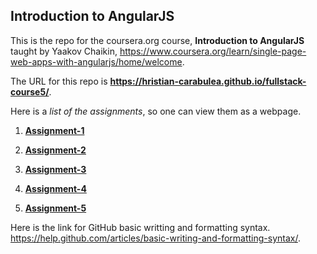 ## Introduction to AngularJS

This is the repo for the coursera.org course, __Introduction to AngularJS__ taught by Yaakov Chaikin, https://www.coursera.org/learn/single-page-web-apps-with-angularjs/home/welcome.

The URL for this repo is __https://hristian-carabulea.github.io/fullstack-course5/__.

Here is a _list of the assignments_, so one can view them as a webpage. 

1. [__Assignment-1__](https://hristian-carabulea.github.io/fullstack-course5/Assignment-1)

2. [__Assignment-2__](https://hristian-carabulea.github.io/fullstack-course5/Assignment-2)

3. [__Assignment-3__](https://hristian-carabulea.github.io/fullstack-course5/Assignment-3)

4. [__Assignment-4__](https://hristian-carabulea.github.io/fullstack-course5/Assignment-4)

5. [__Assignment-5__](https://hristian-carabulea.github.io/fullstack-course5/Assignment-5)

Here is the link for GitHub basic writting and formatting syntax.
https://help.github.com/articles/basic-writing-and-formatting-syntax/.
